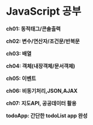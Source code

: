 # JavaScript 공부

**ch01: 동적태그/콘솔출력**

**ch02: 변수/연산자/조건문/반복문**

**ch03: 배열**

**ch04: 객체(내장객체/문서객체)**

**ch05: 이벤트**

**ch06: 비동기처리,JSON,AJAX**

**ch07: 지도API, 공공데이터 활용**

**todoApp: 간단한 todoList app 완성**


